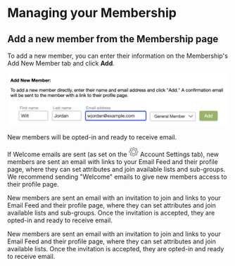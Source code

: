 # Managing your Membership

<span id="gv-2members-13membersAdd"></span>
## Add a new member from the Membership page

To add a new member, you can enter their information on
the Membership's Add New Member tab and click **Add**.

<img src="/docimages/add-new-member.png" width="600">

<span class="g4s">

New members will be opted-in and ready to receive email.

If Welcome emails are sent (as set on the <img src="/docimages/transparent-gear-icon.png" height="22"> Account Settings tab),
new members are sent an email with links to your Email Feed and 
their profile page, where they can set attributes and join available
lists and sub-groups.  We recommend sending "Welcome" emails to give
new members access to their profile page.

</span> <!-- g4s -->

<span class="sub">

New members are sent an email with an invitation to join and 
links to your Email Feed and their profile page, where they
can set attributes and join available lists and sub-groups.  Once the invitation is accepted, they are opted-in and ready to receive email.

</span> <!--sub -->

<span class="free">

New members are sent an email with an invitation to join and 
links to your Email Feed and their profile page, where they
can set attributes and join available lists.  Once the invitation is
accepted, they are opted-in and ready to receive email.

</span> <!--free -->


